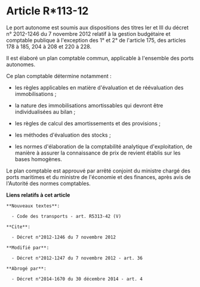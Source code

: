 # Article R*113-12

Le port autonome est soumis aux dispositions des titres Ier et III du décret n° 2012-1246 du 7 novembre 2012 relatif à la
gestion budgétaire et comptable publique à l'exception des 1° et 2° de l'article 175, des articles 178 à 185, 204 à 208 et
220 à 228. 

Il est élaboré un plan comptable commun, applicable à l'ensemble des ports autonomes. 

Ce plan comptable détermine notamment :

- les règles applicables en matière d'évaluation et de réévaluation des immobilisations ;

- la nature des immobilisations amortissables qui devront être individualisées au bilan ;

- les règles de calcul des amortissements et des provisions ;

- les méthodes d'évaluation des stocks ;

- les normes d'élaboration de la comptabilité analytique d'exploitation, de manière à assurer la connaissance de prix de
revient établis sur les bases homogènes. 

Le plan comptable est approuvé par arrêté conjoint du ministre chargé des ports maritimes et du ministre de l'économie et des
finances, après avis de l'Autorité des normes comptables.

**Liens relatifs à cet article**

	**Nouveaux textes**:

	  - Code des transports - art. R5313-42 (V)

	**Cite**:

	  - Décret n°2012-1246 du 7 novembre 2012

	**Modifié par**:

	  - Décret n°2012-1247 du 7 novembre 2012 - art. 36

	**Abrogé par**:

	  - Décret n°2014-1670 du 30 décembre 2014 - art. 4
